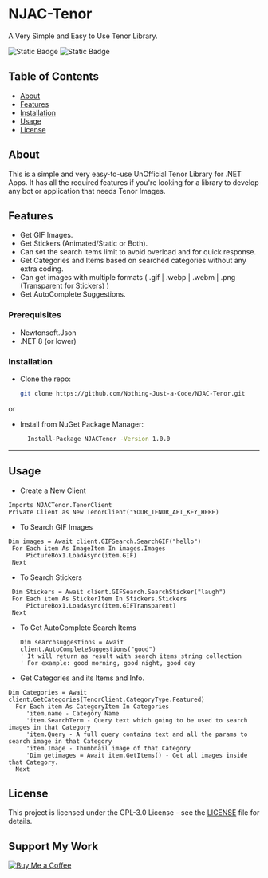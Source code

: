 # NJAC-Tenor
A Very Simple and Easy to Use Tenor Library.

![Static Badge](https://img.shields.io/badge/Stable%20Release-1.0.0-blue) ![Static Badge](https://img.shields.io/badge/Open%20Source-8A2BE2)

## Table of Contents
- [About](#about)
- [Features](#features)
- [Installation](#installation)
- [Usage](#usage)
- [License](#license)

## About
This is a simple and very easy-to-use UnOfficial Tenor Library for .NET Apps. It has all the required features if you're looking for a library to develop any bot or application that needs Tenor Images.

## Features
- Get GIF Images.
- Get Stickers (Animated/Static or Both).
- Can set the search items limit to avoid overload and for quick response.
- Get Categories and Items based on searched categories without any extra coding.
- Can get images with multiple formats ( .gif | .webp | .webm | .png (Transparent for Stickers) )
- Get AutoComplete Suggestions.

### Prerequisites
- Newtonsoft.Json
- .NET 8 (or lower)

### Installation
- Clone the repo:
   ```bash
   git clone https://github.com/Nothing-Just-a-Code/NJAC-Tenor.git
  ```
or
- Install from NuGet Package Manager:
  ```bash
    Install-Package NJACTenor -Version 1.0.0
  ```

  
---

## Usage

- Create a New Client
```vb.net
Imports NJACTenor.TenorClient
Private Client as New TenorClient("YOUR_TENOR_API_KEY_HERE)
```

- To Search GIF Images
```vb.net
Dim images = Await client.GIFSearch.SearchGIF("hello")
 For Each item As ImageItem In images.Images
     PictureBox1.LoadAsync(item.GIF)
 Next
```

- To Search Stickers
```vb.net
 Dim Stickers = Await client.GIFSearch.SearchSticker("laugh")
 For Each item As StickerItem In Stickers.Stickers
     PictureBox1.LoadAsync(item.GIFTransparent)
 Next
```

- To Get AutoComplete Search Items
  ```vb.net
  Dim searchsuggestions = Await client.AutoCompleteSuggestions("good")
  ' It will return as result with search items string collection
  ' For example: good morning, good night, good day
  ```

- Get Categories and its Items and Info.
 ```vb.net
 Dim Categories = Await client.GetCategories(TenorClient.CategoryType.Featured)
   For Each item As CategoryItem In Categories
      'item.name - Category Name 
      'item.SearchTerm - Query text which going to be used to search images in that Category
      'item.Query - A full query contains text and all the params to search image in that Category
      'item.Image - Thumbnail image of that Category
      'Dim getimages = Await item.GetItems() - Get all images inside that Category.
   Next
 ```

## License
This project is licensed under the GPL-3.0 License - see the [LICENSE](LICENSE) file for details.

## Support My Work
[![Buy Me a Coffee](https://img.buymeacoffee.com/button-api/?text=Buy%20me%20a%20coffee&emoji=☕&slug=njac&button_colour=FFDD00&font_colour=000000&font_family=Cookie&outline_colour=000000&coffee_colour=ffffff)](https://www.buymeacoffee.com/njac)
